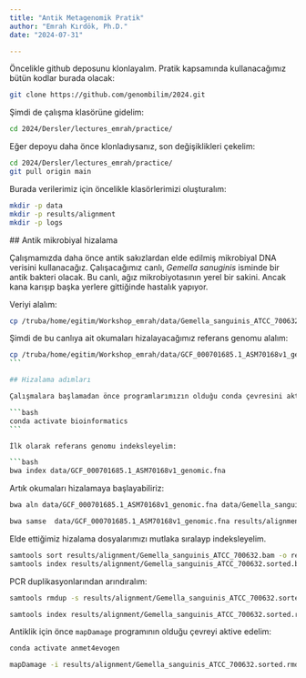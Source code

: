 ```yaml
---
title: "Antik Metagenomik Pratik"
author: "Emrah Kırdök, Ph.D."
date: "2024-07-31"

---
```


Öncelikle github deposunu klonlayalım. Pratik kapsamında kullanacağımız bütün kodlar burada olacak:

```bash
git clone https://github.com/genombilim/2024.git
```

Şimdi de çalışma klasörüne gidelim:

```bash
cd 2024/Dersler/lectures_emrah/practice/
```

Eğer depoyu daha önce klonladıysanız, son değişiklikleri çekelim:

```bash
cd 2024/Dersler/lectures_emrah/practice/
git pull origin main
```

Burada verilerimiz için öncelikle klasörlerimizi oluşturalım:

```bash
mkdir -p data
mkdir -p results/alignment
mkdir -p logs
```

## Antik mikrobiyal hizalama

Çalışmamızda daha önce antik sakızlardan elde edilmiş mikrobiyal DNA verisini kullanacağız. Çalışacağımız canlı, *Gemella sanuginis* isminde bir antik bakteri olacak. Bu canlı, ağız mikrobiyotasının yerel bir sakini. Ancak kana karışıp başka yerlere gittiğinde hastalık yapıyor.

Veriyi alalım:

```bash
cp /truba/home/egitim/Workshop_emrah/data/Gemella_sanguinis_ATCC_700632.fasta data/
```

Şimdi de bu canlıya ait okumaları hizalayacağımız referans genomu alalım:

```bash
cp /truba/home/egitim/Workshop_emrah/data/GCF_000701685.1_ASM70168v1_genomic.fna data/
``` 

## Hizalama adımları

Çalışmalara başlamadan önce programlarımızın olduğu conda çevresini aktive edelim:

```bash
conda activate bioinformatics
``` 

İlk olarak referans genomu indeksleyelim:

```bash
bwa index data/GCF_000701685.1_ASM70168v1_genomic.fna
```

Artık okumaları hizalamaya başlayabiliriz:

```bash
bwa aln data/GCF_000701685.1_ASM70168v1_genomic.fna data/Gemella_sanguinis_ATCC_700632.fasta > results/alignment/Gemella_sanguinis_ATCC_700632.sai

bwa samse  data/GCF_000701685.1_ASM70168v1_genomic.fna results/alignment/Gemella_sanguinis_ATCC_700632.sai data/Gemella_sanguinis_ATCC_700632.fasta | samtools view -F 4 -h -q 30 | awk '/^@/ {print} length($10)>30 {print}' | samtools view -Sb > results/alignment/Gemella_sanguinis_ATCC_700632.bam
```

Elde ettiğimiz hizalama dosyalarımızı mutlaka sıralayp indeksleyelim.

```bash
samtools sort results/alignment/Gemella_sanguinis_ATCC_700632.bam -o results/alignment/Gemella_sanguinis_ATCC_700632.sorted.bam
samtools index results/alignment/Gemella_sanguinis_ATCC_700632.sorted.bam
```

PCR duplikasyonlarından arındıralım:

```bash
samtools rmdup -s results/alignment/Gemella_sanguinis_ATCC_700632.sorted.bam results/alignment/Gemella_sanguinis_ATCC_700632.sorted.rmdup.bam

samtools index results/alignment/Gemella_sanguinis_ATCC_700632.sorted.rmdup.bam
```

Antiklik için önce `mapDamage` programının olduğu çevreyi aktive edelim:

```bash
conda activate anmet4evogen
```

```bash
mapDamage -i results/alignment/Gemella_sanguinis_ATCC_700632.sorted.rmdup.bam -r data/GCF_000701685.1_ASM70168v1_genomic.fna
```